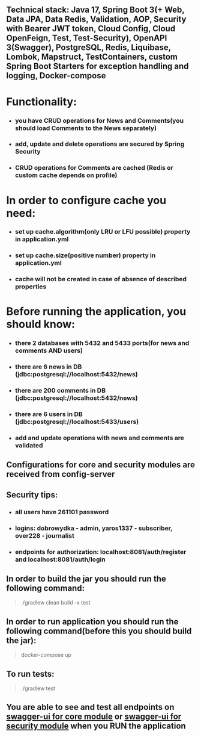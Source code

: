 ## Technical stack: Java 17, Spring Boot 3(+ Web, Data JPA, Data Redis, Validation, AOP, Security with Bearer JWT token, Cloud Config, Cloud OpenFeign, Test, Test-Security), OpenAPI 3(Swagger), PostgreSQL, Redis, Liquibase, Lombok, Mapstruct, TestContainers, custom Spring Boot Starters for exception handling and logging, Docker-compose

# Functionality:

- ### you have CRUD operations for News and Comments(you should load Comments to the News separately)
- ### add, update and delete operations are secured by Spring Security
- ### CRUD operations for Comments are cached (Redis or custom cache depends on profile)

# In order to configure cache you need:

- ### set up cache.algorithm(only LRU or LFU possible) property in application.yml
- ### set up cache.size(positive number) property in application.yml
- ### cache will not be created in case of absence of described properties

# Before running the application, you should know:

- ### there 2 databases with 5432 and 5433 ports(for news and comments AND users)
- ### there are 6 news in DB (jdbc:postgresql://localhost:5432/news)
- ### there are 200 comments in DB (jdbc:postgresql://localhost:5432/news)
- ### there are 6 users in DB (jdbc:postgresql://localhost:5433/users)
- ### add and update operations with news and comments are validated

## Configurations for core and security modules are received from config-server

## Security tips:

- ### all users have 261101 password
- ### logins: dobrowydka - admin, yaros1337 - subscriber, over228 - journalist
- ### endpoints for authorization: localhost:8081/auth/register and localhost:8081/auth/login

## In order to build the jar you should run the following command:

> ./gradlew clean build -x test

## In order to run application you should run the following command(before this you should build the jar):

> docker-compose up

## To run tests:

> ./gradlew test

## You are able to see and test all endpoints on [swagger-ui for core module](http://localhost:8080/swagger-ui) or [swagger-ui for security module](http://localhost:8081/swagger-ui) when you RUN the application